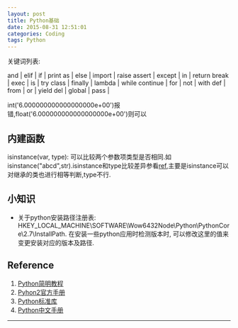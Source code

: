 ```yaml
---
layout: post
title: Python基础
date: 2015-08-31 12:51:01
categories: Coding
tags: Python
---
```


关键词列表:

and           |      elif         |       if          |        print
as            |      else         |       import      |        raise
assert        |      except       |       in          |        return
break         |      exec         |       is          |        try
class         |      finally      |       lambda      |        while
continue      |      for          |       not         |        with
def           |      from         |       or          |        yield
del           |      global       |       pass		  |

int('6.000000000000000000e+00')报错,float('6.000000000000000000e+00')则可以


## 内建函数

isinstance(var, type): 可以比较两个参数项类型是否相同.如isinstance("abcd",str).isinstance和type比较差异参看[ref](http://segmentfault.com/q/1010000000127305),主要是isinstance可以对继承的类也进行相等判断,type不行.

## 小知识

- 关于python安装路径注册表: HKEY\_LOCAL\_MACHINE\SOFTWARE\Wow6432Node\Python\PythonCore\2.7\InstallPath. 在安装一些python应用时检测版本时, 可以修改这里的值来变更安装对应的版本及路径.

## Reference

1. [Python简明教程](http://woodpecker.org.cn/abyteofpython_cn/chinese/)
2. [Pyhon2官方手册](https://docs.python.org/2/)
2. [Python标准库](https://docs.python.org/2/library/index.html)
4. [Python中文手册](http://www.pythondoc.com/pythontutorial27/index.html)

------
